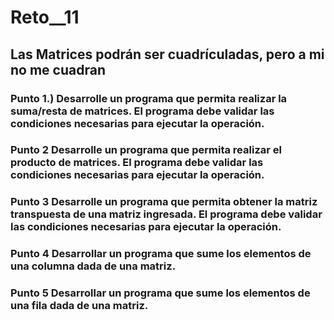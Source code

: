 # Reto__11
## Las Matrices podrán ser cuadrículadas, pero a mi no me cuadran
### Punto 1.) Desarrolle un programa que permita realizar la suma/resta de matrices. El programa debe validar las condiciones necesarias para ejecutar la operación.

### Punto 2 Desarrolle un programa que permita realizar el producto de matrices. El programa debe validar las condiciones necesarias para ejecutar la operación.

### Punto 3 Desarrolle un programa que permita obtener la matriz transpuesta de una matriz ingresada. El programa debe validar las condiciones necesarias para ejecutar la operación.

### Punto 4 Desarrollar un programa que sume los elementos de una columna dada de una matriz.

### Punto 5 Desarrollar un programa que sume los elementos de una fila dada de una matriz.
